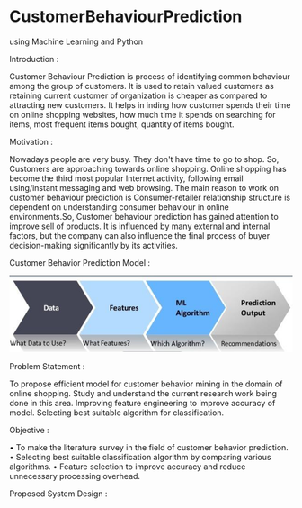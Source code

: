 # CustomerBehaviourPrediction
using Machine Learning and Python


Introduction :

Customer Behaviour Prediction is process of identifying common behaviour among the group of customers. It is used to retain valued customers as retaining current customer of organization is cheaper as compared to attracting new customers. It helps in inding how customer spends their time on online shopping websites, how much time it spends on searching for items, most frequent items bought, quantity of items bought.

Motivation :

Nowadays people are very busy. They don't have time to go to shop. So, Customers are approaching towards online shopping. Online shopping has become the third most popular Internet activity, following email using/instant messaging and web browsing. The main reason to work on customer behaviour prediction is Consumer-retailer relationship structure is dependent on understanding consumer behaviour in online environments.So, Customer behaviour prediction has gained attention to improve sell of products. It is influenced by many external and internal factors, but the company can also influence the final process of buyer decision-making significantly by its activities.

Customer Behavior Prediction Model :

![alt text](https://github.com/SheetalJade2019/CustomerBehaviourPrediction/blob/master/CBPM.png)

Problem Statement :

To propose efficient model for customer behavior mining in the domain of online shopping.
Study and understand the current research work being done in this area.
Improving feature engineering to improve accuracy of model.
Selecting best suitable algorithm for classification.
  
Objective :


   •    To make the literature survey in the field of customer behavior prediction.
   •    Selecting best suitable classification algorithm by comparing various algorithms.
   •    Feature selection to improve accuracy and reduce unnecessary processing overhead.
   
   
Proposed System Design :















